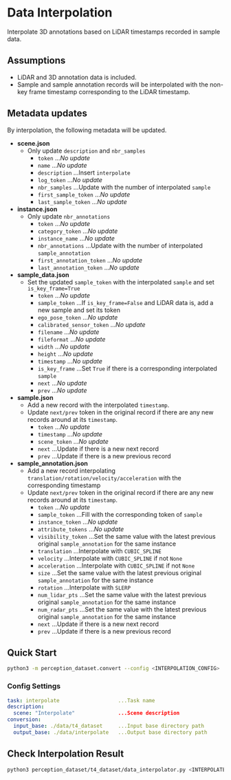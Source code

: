 # Data Interpolation

Interpolate 3D annotations based on LiDAR timestamps recorded in sample data.

## Assumptions

- LiDAR and 3D annotation data is included.
- Sample and sample annotation records will be interpolated with the non-key frame timestamp corresponding to the LiDAR timestamp.

## Metadata updates

By interpolation, the following metadata will be updated.

- **scene.json**
  - Only update `description` and `nbr_samples`
    - `token` ..._No update_
    - `name` ..._No update_
    - `description` ...Insert `interpolate`
    - `log_token` ..._No update_
    - `nbr_samples` ...Update with the number of interpolated `sample`
    - `first_sample_token` ..._No update_
    - `last_sample_token` ..._No update_
- **instance.json**
  - Only update `nbr_annotations`
    - `token` ..._No update_
    - `category_token` ..._No update_
    - `instance_name` ..._No update_
    - `nbr_annotations` ...Update with the number of interpolated `sample_annotation`
    - `first_annotation_token` ..._No update_
    - `last_annotation_token` ..._No update_
- **sample_data.json**
  - Set the updated `sample_token` with the interpolated `sample` and set `is_key_frame=True`
    - `token` ..._No update_
    - `sample_token` ...If `is_key_frame=False` and LiDAR data is, add a new sample and set its token
    - `ego_pose_token` ..._No update_
    - `calibrated_sensor_token` ..._No update_
    - `filename` ..._No update_
    - `fileformat` ..._No update_
    - `width` ..._No update_
    - `height` ..._No update_
    - `timestamp` ..._No update_
    - `is_key_frame` ...Set `True` if there is a corresponding interpolated `sample`
    - `next` ..._No update_
    - `prev` ..._No update_
- **sample.json**
  - Add a new record with the interpolated `timestamp`.
  - Update `next/prev` token in the original record if there are any new records around at its `timestamp`.
    - `token` ..._No update_
    - `timestamp` ..._No update_
    - `scene_token` ..._No update_
    - `next` ...Update if there is a new next record
    - `prev` ...Update if there is a new previous record
- **sample_annotation.json**
  - Add a new record interpolating `translation/rotation/velocity/acceleration` with the corresponding timestamp
  - Update `next/prev` token in the original record if there are any new records around at its `timestamp`.
    - `token` ..._No update_
    - `sample_token` ...Fill with the corresponding token of `sample`
    - `instance_token` ..._No update_
    - `attribute_tokens` ..._No update_
    - `visibility_token` ...Set the same value with the latest previous original `sample_annotation` for the same instance
    - `translation` ...Interpolate with `CUBIC_SPLINE`
    - `velocity` ...Interpolate with `CUBIC_SPLINE` if not `None`
    - `acceleration` ...Interpolate with `CUBIC_SPLINE` if not `None`
    - `size` ...Set the same value with the latest previous original `sample_annotation` for the same instance
    - `rotation` ...Interpolate with `SLERP`
    - `num_lidar_pts` ...Set the same value with the latest previous original `sample_annotation` for the same instance
    - `num_radar_pts` ...Set the same value with the latest previous original `sample_annotation` for the same instance
    - `next` ...Update if there is a new next record
    - `prev` ...Update if there is a new previous record

## Quick Start

```bash
python3 -m perception_dataset.convert --config <INTERPOLATION_CONFIG>
```

### Config Settings

```yaml
task: interpolate                   ...Task name
description:
  scene: "Interpolate"              ...Scene description
conversion:
  input_base: ./data/t4_dataset     ...Input base directory path
  output_base: ./data/interpolate   ...Output base directory path
```

## Check Interpolation Result

```bash
python3 perception_dataset/t4_dataset/data_interpolator.py <INTERPOLATED_DATA_BASE>
```

